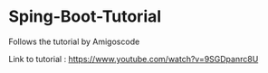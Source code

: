 # Sping-Boot-Tutorial
Follows the tutorial by Amigoscode

Link to tutorial : https://www.youtube.com/watch?v=9SGDpanrc8U
